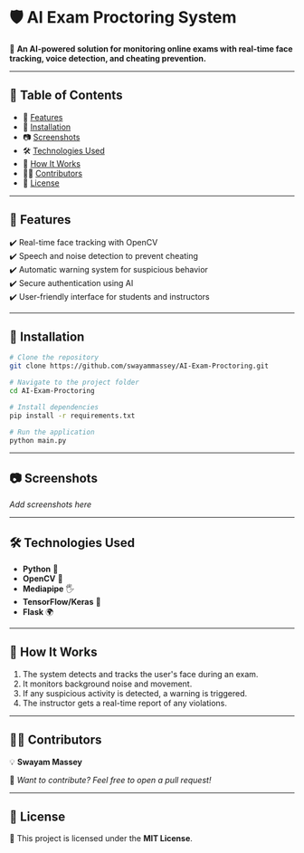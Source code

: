 # 🛡️ AI Exam Proctoring System  

📌 **An AI-powered solution for monitoring online exams with real-time face tracking, voice detection, and cheating prevention.**  

---

## 📜 Table of Contents  
- 🚀 [Features](#features)  
- 🔧 [Installation](#installation)  
- 📷 [Screenshots](#screenshots)  
- 🛠 [Technologies Used](#technologies-used)  
- 📌 [How It Works](#how-it-works)  
- 👨‍💻 [Contributors](#contributors)  
- 📜 [License](#license)  

---

## 🚀 Features  
✔️ Real-time face tracking with OpenCV  
✔️ Speech and noise detection to prevent cheating  
✔️ Automatic warning system for suspicious behavior  
✔️ Secure authentication using AI  
✔️ User-friendly interface for students and instructors  

---

## 🔧 Installation  

```bash
# Clone the repository
git clone https://github.com/swayammassey/AI-Exam-Proctoring.git  

# Navigate to the project folder
cd AI-Exam-Proctoring  

# Install dependencies
pip install -r requirements.txt  

# Run the application
python main.py  
```

---

## 📷 Screenshots  

_Add screenshots here_  

---

## 🛠 Technologies Used  
- **Python** 🐍  
- **OpenCV** 🎥  
- **Mediapipe** 🖐️  
- **TensorFlow/Keras** 🧠  
- **Flask** 🌍  

---

## 📌 How It Works  
1. The system detects and tracks the user's face during an exam.  
2. It monitors background noise and movement.  
3. If any suspicious activity is detected, a warning is triggered.  
4. The instructor gets a real-time report of any violations.  

---

## 👨‍💻 Contributors  
💡 **Swayam Massey**  

🙌 *Want to contribute? Feel free to open a pull request!*  

---

## 📜 License  
📄 This project is licensed under the **MIT License**.  
